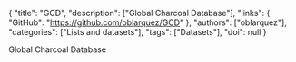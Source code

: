 {
  "title": "GCD",
  "description": ["Global Charcoal Database"],
  "links": {
    "GitHub": "https://github.com/oblarquez/GCD"
  },
  "authors": ["oblarquez"],
  "categories": ["Lists and datasets"],
  "tags": ["Datasets"],
  "doi": null
}

<!-- Generated by csv2md.R – do not edit by hand -->

Global Charcoal Database